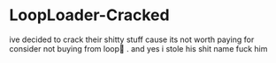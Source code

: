 # LoopLoader-Cracked
ive decided to crack their shitty stuff cause its not worth paying for consider not buying from loop🤯
. and yes i stole his shit name fuck him
